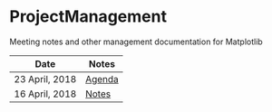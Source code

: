 # ProjectManagement
Meeting notes and other management documentation for Matplotlib



Date              | Notes          |
----------------- | -------------- |
23 April, 2018    | [Agenda](https://github.com/matplotlib/ProjectManagement/issues/1)  |
16 April, 2018    |  [Notes](https://github.com/matplotlib/ProjectManagement/blob/master/meeting_notes/2018_04_16.md) |             
